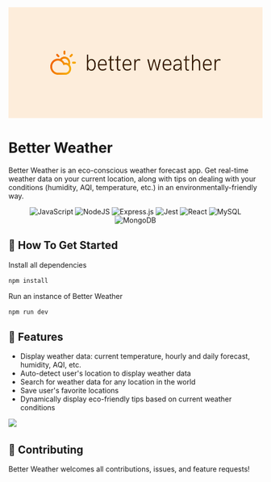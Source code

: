 <p align="center"><img src="./better-weather-readme-logo.png" alt="better-weather-logo" height="220"/></p>

# Better Weather

Better Weather is an eco-conscious weather forecast app. Get real-time weather data on your current location, along with tips on dealing with your conditions (humidity, AQI, temperature, etc.) in an environmentally-friendly way.

<div align="center">

![JavaScript](https://img.shields.io/badge/javascript-%23323330.svg?style=for-the-badge&logo=javascript&logoColor=%23F7DF1E)
![NodeJS](https://img.shields.io/badge/node.js-6DA55F?style=for-the-badge&logo=node.js&logoColor=white)
![Express.js](https://img.shields.io/badge/express.js-%23404d59.svg?style=for-the-badge&logo=express&logoColor=%2361DAFB)
![Jest](https://img.shields.io/badge/-jest-%23C21325?style=for-the-badge&logo=jest&logoColor=white)
![React](https://img.shields.io/badge/React-20232A?style=for-the-badge&logo=react&logoColor=61DAFB)
![MySQL](https://img.shields.io/badge/mysql-%2300f.svg?style=for-the-badge&logo=mysql&logoColor=white)
![MongoDB](https://img.shields.io/badge/MongoDB-%234ea94b.svg?style=for-the-badge&logo=mongodb&logoColor=white)

</div>

## 🚀 How To Get Started

Install all dependencies 

  ```sh
npm install
```

Run an instance of Better Weather 

  
  ```sh
npm run dev
```


## 💪 Features

- Display weather data: current temperature, hourly and daily forecast, humidity, AQI, etc.
- Auto-detect user's location to display weather data
- Search for weather data for any location in the world
- Save user's favorite locations
- Dynamically display eco-friendly tips based on current weather conditions

<p><img src="./BetterWeather_readme.gif"></p>

## 🤝 Contributing

Better Weather welcomes all contributions, issues, and feature requests!



